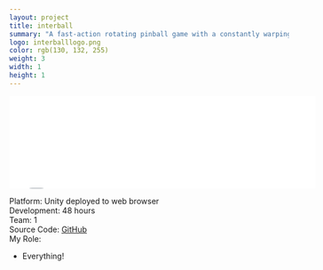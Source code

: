```yaml
---
layout: project
title: interball
summary: "A fast-action rotating pinball game with a constantly warping board, made during <a href='http://www.ludumdare.com/compo/ludum-dare-30/?action=preview&uid=36186' target='_blank'>Ludum Dare 30</a>."
logo: interballlogo.png
color: rgb(130, 132, 255)
weight: 3
width: 1
height: 1
---
```


<iframe src="//itch.io/embed/10762?linkback=true" 
  width="552" height="167" frameborder="0"></iframe>
  
Platform: Unity deployed to web browser  
Development: 48 hours  
Team: 1  
Source Code: [GitHub](https://github.com/foolmoron/interball)  
My Role:  
  
* Everything!  
  